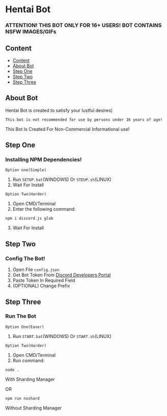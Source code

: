 # Hentai Bot
### ATTENTION! THIS BOT ONLY FOR 16+ USERS! BOT CONTAINS NSFW IMAGES/GIFs

## Content
- [Content](https://github.com/Andrew-Zex/hentaibot/blob/main/README.md#content)
- [About Bot](https://github.com/Andrew-Zex/hentaibot/blob/main/README.md#about-bot)
- [Step One](https://github.com/Andrew-Zex/hentaibot/blob/main/README.md#step-one)
- [Step Two](https://github.com/Andrew-Zex/hentaibot/blob/main/README.md#step-two)
- [Step Three](https://github.com/Andrew-Zex/hentaibot/blob/main/README.md#step-three)

## About Bot
Hentai Bot is created to satisfy your lustful desires)

```fix
This bot is not recommended for use by persons under 16 years of age!
```

This Bot Is Created For Non-Commercial Informational use!

## Step One
### Installing NPM Dependencies!

``Option one(Simple)``
1. Run ``SETUP.bat``(WINDOWS) Or ``STEUP.sh``(LINUX) 
2. Wait For Install

``Option Two(Harder)``
1. Open CMD/Terminal
2. Enter the following command:
```
npm i discord.js glob
```
3. Wait For Install

## Step Two
### Config The Bot!

1. Open File ``config.json``
2. Get Bot Token From [Discord Developers Portal](https://discord.com/developers)
3. Paste Token In Required Field
4. (OPTIONAL) Change Prefix

## Step Three
### Run The Bot

``Option One(Easer)``

1. Run ``START.bat``(WINDOWS) Or ``START.sh``(LINUX)

``Option Two(Harder)``
1. Open CMD/Terminal
2. Run command:
```
node .
``` 
With Sharding Manager

OR
```
npm run noshard
```
Without Sharding Manager
